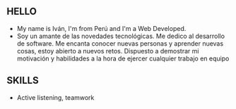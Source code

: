 ## HELLO

* My name is Iván, I'm from Perú and I'm a Web Developed.
* Soy un amante de las novedades tecnológicas. Me dedico al desarrollo de software.
Me encanta conocer nuevas personas y aprender nuevas cosas, estoy abierto a nuevos retos. Dispuesto a demostrar mi motivación y habilidades a la hora de ejercer cualquier trabajo en equipo

## SKILLS

* Active listening, teamwork 


